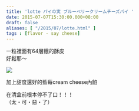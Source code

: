```yaml
---
title: 'lotte パイの実 ブルーベリークリームチーズパイ '
date: 2015-07-07T15:30:00.000+08:00
draft: false
aliases: [ "/2015/07/lotte.html" ]
tags : [flavor - say cheese]
---
```


一粒裡面有64層餓的酥皮  
好鬆耶～  

[![](https://farm4.staticflickr.com/3699/18781560824_f29fa43321_z.jpg)](https://farm4.staticflickr.com/3699/18781560824_f29fa43321_z.jpg)

加上甜度還好的藍莓cream cheese內餡  
  
在清盒前根本停不了口！！！  
（太・可・惡・了）